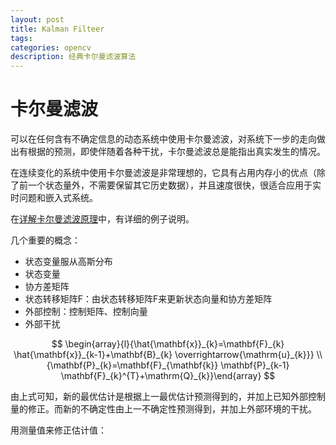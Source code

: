 ```yaml
---
layout: post
title: Kalman Filteer
tags:
categories: opencv
description: 经典卡尔曼滤波算法
---
```


# 卡尔曼滤波

可以在任何含有不确定信息的动态系统中使用卡尔曼滤波，对系统下一步的走向做出有根据的预测，即使伴随着各种干扰，卡尔曼滤波总是能指出真实发生的情况。

在连续变化的系统中使用卡尔曼滤波是非常理想的，它具有占用内存小的优点（除了前一个状态量外，不需要保留其它历史数据），并且速度很快，很适合应用于实时问题和嵌入式系统。

在[详解卡尔曼滤波原理](https://blog.csdn.net/u010720661/article/details/63253509)中，有详细的例子说明。

几个重要的概念：
* 状态变量服从高斯分布
* 状态变量
* 协方差矩阵
* 状态转移矩阵F：由状态转移矩阵F来更新状态向量和协方差矩阵
* 外部控制：控制矩阵、控制向量
* 外部干扰

$$
\begin{array}{l}{\hat{\mathbf{x}}_{k}=\mathbf{F}_{k} \hat{\mathbf{x}}_{k-1}+\mathbf{B}_{k} \overrightarrow{\mathrm{u}_{k}}} \\ {\mathbf{P}_{k}=\mathbf{F}_{\mathbf{k}} \mathbf{P}_{k-1} \mathbf{F}_{k}^{T}+\mathrm{Q}_{k}}\end{array}
$$

由上式可知，新的最优估计是根据上一最优估计预测得到的，并加上已知外部控制量的修正。而新的不确定性由上一不确定性预测得到，并加上外部环境的干扰。

用测量值来修正估计值：


